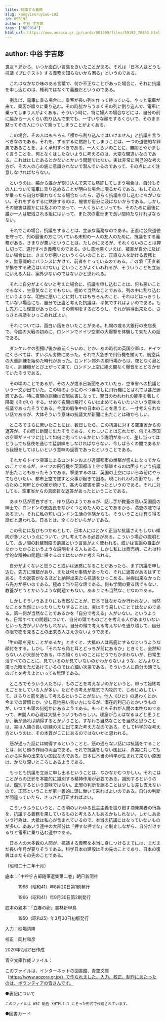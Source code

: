 ```yaml
---
title: 抗議する義務
slug: kangyisuruyiwu-102
id: 059192
author: 中谷 宇吉郎
tags: ["NDC914"]
html_url: https://www.aozora.gr.jp/cards/001569/files/59192_70463.html
---
```


## author: 中谷 宇吉郎

畏友Ｙ兄から、いつか面白い言葉をきいたことがある。それは「日本人はどうも抗議《プロテスト》する義務を知らないから困る」というのである。

　これはなかなか味のある言葉で、何か不正なことがあった場合に、それに抗議を申し込むのは、権利ではなくて義務だというのである。

　例えば、電車に乗る場合に、乗客が長い列を作って待っている。やっと電車が来て、乗客が順々に乗り込む。その時脇からうまくその列に割り込んで、電車に乗ってしまう人がよくある。そういう時に、特に婦人の場合などには、自分の前に脇から一人くらい割り込んで来ても、一寸いやな顔をするくらいで、そのまま黙ってその人について乗ってしまうことがよくある。

　この場合、その人はもちろん「横から割り込んではいけません」と抗議を言うべきなのである。それを、ずるずるに黙許してしまうことは、一つの道徳的な罪悪であることを、よく承知すべきである。一人くらいのことに、無闇とやかましく言うことを、何となくはしたないように考えるのは、大変な間違いなのである。これははしたあるとかないとかいう問題ではない。実は非常に利己的な考え方が、その人の心の底に意識されないで潜んでいるのであって、その点によく注意しなければならない。

　というのは、脇から誰かが割り込んで来ても黙許してしまう場合は、自分もその人について電車に乗り込めることが明白な場合に限るからである。もしその人が乗ったら自分が乗れなくなる場合だったら、恐らく抗議を申し込むにちがいない。それをずるずるに黙許するのは、被害が自分に及ばないからである。しかしその被害は誰かには及ぶのであって、一人くらいといっても、そのために最後に誰か一人は取残される組にはいって、また次の電車まで長い間待たなければならない。

　それでこの場合、抗議をすることは、立派な義務なのである。正直に公衆道徳を守って、列の最後の方についている未知の一人の友人のために、抗議をする義務がある。きまりが悪いということは、たしかにあるが、それくらいのことは押し切って、遂行すべき義務なのである。少し意地悪くいえば、被害が自分に及ばない場合には、きまりが悪いというくらいのことと、正直な人を助ける義務とを、無意識的にバランスにかけて、前者をとっているのである。この頃「正直者が損をする政治はいけない」ということがよくいわれるが、そういうことを立派にいえる人は、案外少ないのではないかと思われる。

　それに自分がよくないと考えた場合に、抗議を申し込むことは、何も悪いことでもなく、生意気なことでもない。極めて当然なことである。列の中に割り込むというような、明白に悪いことに対してはもちろんのこと、それほどはっきりしていない場合にも、自分で正当と考えた抗議は、平気ですればよいのである。もし先方にも理窟があったら、その釈明をするだろうし、それが納得出来たら、さっさと抗議をひっこめればよい。

　それについては、面白い話をきいたことがある。札幌の或る大銀行の支店長で、今度の大戦の初めに、ロンドンでドイツ空軍の大爆撃を体験して来た人の話である。

　ダンケルクの引揚げ後か直前くらいのことか、あの時代の英国空軍は、ドイツにくらべては、ずいぶん劣勢にあった。それで大急ぎで飛行機を揃えて、航空兵の大量訓練を始めた時代があった。ロンドン郊外の飛行場からは、夜となく昼となく、訓練機がとび上がって来て、ロンドン上空に絶え間なく爆音をとどろかせていたそうである。

　その頃のことであるが、その人が或る日新聞をみていたら、空軍省への抗議という一文が出ていた。この頃のようにのべつ幕なしに飛行機にとばれては甚だ迷惑である。特に夜間の訓練は安眠妨害になって、翌日のわれわれの能率を著しく阻礙《そがい》する。せめて夜間の飛行くらいは止めてもらいたいという意味の抗議であったそうである。今度の戦争中の日本のことを思うと、一寸考えられない話であるが、大体そういう意味の抗議文が新聞に出たことは確からしい。

　ところでさらに驚いたことには、数日したら、この抗議に対する空軍省からの返答が、その同じ新聞に出たそうである。くわしいことは忘れたが、何でも英国の空軍がドイツに比して如何に劣っているかという説明があって、差し当ってはどうしても昼夜を通じて猛訓練をしなければならない、今しばらくの間であるから我慢をしてほしいという意味の返答であったということである。

　それからドイツ空軍によるロンドンおよび近郊都市の爆撃が盛んになってからのことであるが、ドイツの飛行機を英国都市上空で撃墜するのは困るという抗議が出たこともあったそうである。撃墜するのは、英国の上空にはいらぬ前にやってもらいたい、都市上空で墜すと火事が起きて困る。現にわれわれの街でも、そのために何軒とかの家が焼けて、甚大な被害を蒙ったというのである。それに対しても、空軍省からの真面目な返答があったということである。

　あまり話が面白すぎて、作り話のようであるが、話し手が教養の高い英国風の紳士で、ロンドンの支店長をながくつとめた人のことであるから、満更の嘘ではあるまい。それに私の短いロンドン生活の体験からも、そういうことは有り得る話だと思われる。日本とは、全くひどいちがいである。

　この例には及びもつかぬとして、日本人にはとかく正当な抗議さえもしない傾向が多いという点について、少し考えてみる必要がある。こういう場合の説明として、長い間の封建制度の遺風という言葉がよく使われる。或いは言論の自由がなかったからというような説明をする人もある。しかし私には商売柄、これは科学的な精神の問題に帰するのではないかと考えられる。

　自分がよくないと思うこと或いは迷惑になることがあったら、まず抗議を申し込む。先方に理窟があり、または何か事情があったら、それに返答があるはずである。その返答がなるほどと納得出来たら抗議をひっこめる。納得出来なかったら先方が悪いのである。極めて当り前な話である。何も学問の要る話でもない、教養がどうとかいうような問題でもない。あまりにも当然なことなのである。

　しかしそういうあまりにも当然なことが、日本ではなかなか行われない。当然なことを当然にいったりしたりすることは、実はそう易しいことではないのである。第一何が当然なことであるかを「自分で考える」人がいない。というよりも、日常すべての問題について、自分の頭でものごとを考える人があまりいないといった方がいいかもしれない。自分の頭で考える考えないを通り越して、自分の眼で物を見ることの出来る人さえ少ないようである。

「牛の顔を見たことがあるか」ときくと、大抵の人は馬鹿にするなというような顔付をする。しかし「それなら角と耳とどっちが前にあるか」ときくと、全然知らない人が大部分である。牛の顔くらいのことはどうでもかまわないが、日常生活すべてのことに、見ているのか見ていないのかわからないような、どんよりと濁った眼をただあけているのでは心細い次第である。そういう人に自分の頭でものごとを考えよといっても無理である。

　ところでそういう人たちは、ものごとを考えないのかというと、却って始終考えごとをしている人が多い。ただその考えが陰気で内攻的で、じめじめしていて、さらりと筋を通して考えるということがない。他人《ひと》の思わくとか、今までの習慣とか、少し意地悪い言い方になるが、潜在的利己心とかいうものが、いつでも頭の何処かにあるようである。もっともそれが人間の本性なのであって、未開人の心理は大抵そういうものらしい。理窟が合えばなるほどと思うとか、筋が通れば納得するとかいうこと、すなわち当然なことを当然と思うことは、実は人類の長い訓練の末に出て来た考え方なのである。そして科学的な考え方というのは、その本質がここにあるのではないかと思われる。

　筋が通った話には納得するということと、筋の通らない話には抗議をすることとは、同じ頭の作用の両面である。それで抗議をしない国民は、真実に対しても心から納得の出来ない国民なのである。日本に本当の科学が生まれて来ない原因は、かなり深いところにあるようである。

　もっとも抗議を立派に申し出るということは、なかなかむつかしい。それにはことがらの正邪を本能的に識別する精神作用が必要である。識別するというのは、鑑別するという意味ではない。正邪の判断を誤ることは少しも差し支えないので、正邪ということが第一義的に頭に働いて来ればよいのである。自分の判断が間違っていたら、さっさと訂正すればよい。

　こういうふうにいうと、この頃のいわゆる民主主義を振り廻す摘発業者の行為を、抗議する義務を果しているものと考える人もあるかもしれない。しかしああいう行為は、大抵は私心が含まれているので、本当の抗議にはなっていないものが多い。ああいう連中の大部分は「押すな押すな」と制止しながら、自分だけするりと電車に乗り込む連中である。

　日本人の大多数の人間が、抗議する義務を本当に身につけるまでには、まだまだ長い年月が要りそうである。科学日本の建設はその先のことであり、日本の復興はまたその先のことである。

（昭和二十二年十月）













底本：「中谷宇吉郎随筆選集第二巻」朝日新聞社

　　　1966（昭和41）年8月20日第1刷発行

　　　1966（昭和41）年9月30日第2刷発行

底本の親本：「立春の卵」書林新甲鳥

　　　1950（昭和25）年3月30日初版発行

入力：砂場清隆

校正：岡村和彦

2020年2月21日作成

青空文庫作成ファイル：

このファイルは、インターネットの図書館、青空文庫（https://www.aozora.gr.jp/）で作られました。入力、校正、制作にあたったのは、ボランティアの皆さんです。











●表記について


	このファイルは W3C 勧告 XHTML1.1 にそった形式で作成されています。







●図書カード